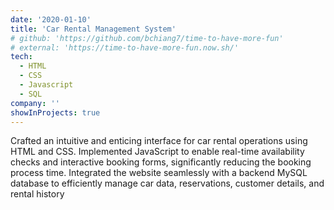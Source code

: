 ```yaml
---
date: '2020-01-10'
title: 'Car Rental Management System'
# github: 'https://github.com/bchiang7/time-to-have-more-fun'
# external: 'https://time-to-have-more-fun.now.sh/'
tech:
  - HTML
  - CSS
  - Javascript
  - SQL
company: ''
showInProjects: true
---
```


Crafted an intuitive and enticing interface for car rental operations using HTML and CSS. Implemented JavaScript to enable real-time availability checks and interactive booking forms, significantly reducing the booking process time. Integrated the website seamlessly with a backend MySQL database to efficiently manage car data, reservations, customer details, and rental history
